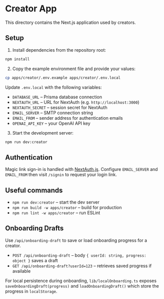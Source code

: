 # Creator App

This directory contains the Next.js application used by creators.

## Setup

1. Install dependencies from the repository root:

```bash
npm install
```

2. Copy the example environment file and provide your values:

```bash
cp apps/creator/.env.example apps/creator/.env.local
```

Update `.env.local` with the following variables:

- `DATABASE_URL` – Prisma database connection
- `NEXTAUTH_URL` – URL for NextAuth (e.g. `http://localhost:3000`)
- `NEXTAUTH_SECRET` – session secret for NextAuth
- `EMAIL_SERVER` – SMTP connection string
- `EMAIL_FROM` – sender address for authentication emails
- `OPENAI_API_KEY` – your OpenAI API key

3. Start the development server:

```bash
npm run dev:creator
```

## Authentication

Magic link sign-in is handled with [NextAuth.js](https://next-auth.js.org/).
Configure `EMAIL_SERVER` and `EMAIL_FROM` then visit `/signin` to request your login link.

## Useful commands

- `npm run dev:creator` – start the dev server
- `npm run build -w apps/creator` – build for production
- `npm run lint -w apps/creator` – run ESLint

## Onboarding Drafts

Use `/api/onboarding-draft` to save or load onboarding progress for a creator.

- `POST /api/onboarding-draft` – body `{ userId: string, progress: object }` saves a draft
- `GET /api/onboarding-draft?userId=123` – retrieves saved progress if available

For local persistence during onboarding, `lib/localOnboarding.ts` exposes
`saveOnboardingDraft(progress)` and `loadOnboardingDraft()` which store the
progress in `localStorage`.
